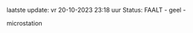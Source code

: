 laatste update: 
vr 20-10-2023 23:18   uur 
Status: FAALT - geel - 
<div class="service Y">microstation</div>